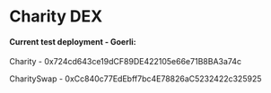 # Charity DEX

#### Current test deployment - Goerli:

Charity - 0x724cd643ce19dCF89DE422105e66e71B8BA3a74c

CharitySwap - 0xCc840c77EdEbff7bc4E78826aC5232422c325925
